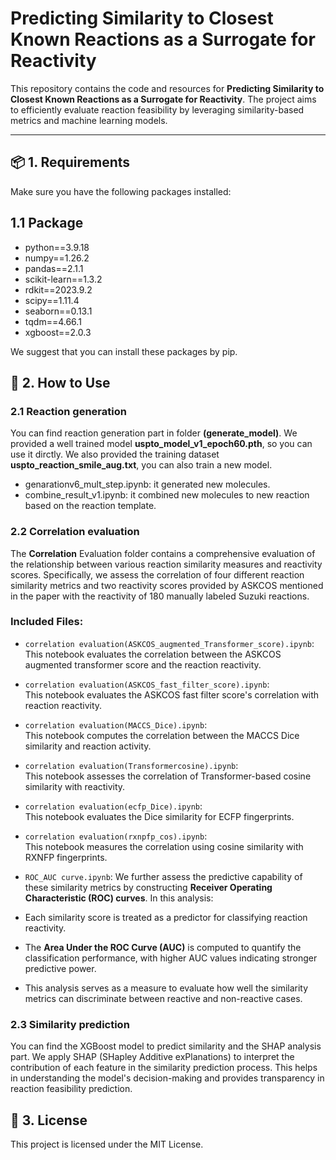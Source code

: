# Predicting Similarity to Closest Known Reactions as a Surrogate for Reactivity

This repository contains the code and resources for **Predicting Similarity to Closest Known Reactions as a Surrogate for Reactivity**. The project aims to efficiently evaluate reaction feasibility by leveraging similarity-based metrics and machine learning models.

---

## 📦 1. Requirements
Make sure you have the following packages installed:
## 1.1 Package
* python==3.9.18  
* numpy==1.26.2  
* pandas==2.1.1 
* scikit-learn==1.3.2  
* rdkit==2023.9.2
* scipy==1.11.4
* seaborn==0.13.1
* tqdm==4.66.1
* xgboost==2.0.3

We suggest that you can install these packages by pip.

## 🚀 2. How to Use
### 2.1 Reaction generation
You can find reaction generation part in folder **(generate_model)**. We provided a well trained model **uspto_model_v1_epoch60.pth**, so you can use it dirctly. We also provided the training dataset **uspto_reaction_smile_aug.txt**, you can also train a new model.
* genarationv6_mult_step.ipynb: it generated new molecules.
* combine_result_v1.ipynb: it combined new molecules to new reaction based on the reaction template.

### 2.2 Correlation evaluation
The **Correlation** Evaluation folder contains a comprehensive evaluation of the relationship between various reaction similarity measures and reactivity scores. Specifically, we assess the correlation of four different reaction similarity metrics and two reactivity scores provided by ASKCOS mentioned in the paper with the reactivity of 180 manually labeled Suzuki reactions.

### Included Files:
- `correlation evaluation(ASKCOS_augmented_Transformer_score).ipynb`:  
   This notebook evaluates the correlation between the ASKCOS augmented transformer score and the reaction reactivity.
   
- `correlation evaluation(ASKCOS_fast_filter_score).ipynb`:  
   This notebook evaluates the ASKCOS fast filter score's correlation with reaction reactivity.
   
- `correlation evaluation(MACCS_Dice).ipynb`:  
   This notebook computes the correlation between the MACCS Dice similarity and reaction activity.
   
- `correlation evaluation(Transformercosine).ipynb`:  
   This notebook assesses the correlation of Transformer-based cosine similarity with reactivity.
   
- `correlation evaluation(ecfp_Dice).ipynb`:  
   This notebook evaluates the Dice similarity for ECFP fingerprints.
   
- `correlation evaluation(rxnpfp_cos).ipynb`:  
   This notebook measures the correlation using cosine similarity with RXNFP fingerprints.
  
- `ROC_AUC curve.ipynb`: 
We further assess the predictive capability of these similarity metrics by constructing **Receiver Operating Characteristic (ROC) curves**. In this analysis:
- Each similarity score is treated as a predictor for classifying reaction reactivity.
- The **Area Under the ROC Curve (AUC)** is computed to quantify the classification performance, with higher AUC values indicating stronger predictive power.
- This analysis serves as a measure to evaluate how well the similarity metrics can discriminate between reactive and non-reactive cases.

   

### 2.3 Similarity prediction
You can find the XGBoost model to predict similarity and the SHAP analysis part. We apply SHAP (SHapley Additive exPlanations) to interpret the contribution of each feature in the similarity prediction process. This helps in understanding the model's decision-making and provides transparency in reaction feasibility prediction.

## 📄 3. License
This project is licensed under the MIT License.


